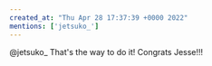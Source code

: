 ```yaml
---
created_at: "Thu Apr 28 17:37:39 +0000 2022"
mentions: ['jetsuko_']
---
```


@jetsuko_ That's the way to do it! Congrats Jesse!!!